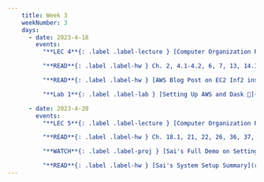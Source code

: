 ```yaml
---
    title: Week 3
    weekNumber: 3
    days:
      - date: 2023-4-18
        events:
          "**LEC 4**{: .label .label-lecture } [Computer Organization Part 2-a](resources/lectures/Lec_04-Topic1-Part_2a-OS.pdf)": "[📺](https://podcast.ucsd.edu/watch/sp23/dsc102_a00/5)"

          "**READ**{: .label .label-hw } Ch. 2, 4.1-4.2, 6, 7, 13, 14.1 of Comet Book":

          "**READ**{: .label .label-hw } [AWS Blog Post on EC2 Inf2 instances](https://aws.amazon.com/blogs/aws/amazon-ec2-inf2-instances-for-low-cost-high-performance-generative-ai-inference-are-now-generally-available/?trk=57fb336f-4920-4095-9824-18857850f710&sc_channel=sm)":

          "**Lab 1**{: .label .label-lab } [Setting Up AWS and Dask 📝](resources/labs/PA0_Discussion_Session.pdf) - [Jupyter Demo 📔](resources/labs/dask_demo_notebook.ipynb)": "[📺](https://podcast.ucsd.edu/watch/sp23/dsc102_a01/1)"

      - date: 2023-4-20
        events:
          "**LEC 5**{: .label .label-lecture } [Computer Organization Part 2-b](resources/lectures/Lec_05-Topic1-Part_2b-OS.pdf)": 

          "**READ**{: .label .label-hw } Ch. 18.1, 21, 22, 26, 36, 37, 39, 40.1-40.2 of Comet Book":

          "**WATCH**{: .label .label-proj } [Sai's Full Demo on Setting up AWS and Dask](https://youtu.be/VOMfZWLBRM8)": "[📺](https://youtu.be/VOMfZWLBRM8)"

          "**READ**{: .label .label-hw } [Sai's System Setup Summary](resources/labs/DSC102_PA0_System_setup.pdf)":
---
```

